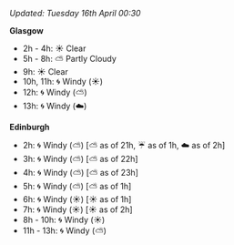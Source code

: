 *Updated: Tuesday 16th April 00:30*

**Glasgow**

* 2h - 4h: :sunny: Clear
* 5h - 8h: :partly_sunny: Partly Cloudy
* 9h: :sunny: Clear
* 10h, 11h: :cyclone: Windy (:sunny:)
* 12h: :cyclone: Windy (:partly_sunny:)
* 13h: :cyclone: Windy (:cloud:)

**Edinburgh**

* 2h: :cyclone: Windy (:partly_sunny:) [:partly_sunny: as of 21h, :umbrella: as of 1h, :cloud: as of 2h]
* 3h: :cyclone: Windy (:partly_sunny:) [:partly_sunny: as of 22h]
* 4h: :cyclone: Windy (:partly_sunny:) [:partly_sunny: as of 23h]
* 5h: :cyclone: Windy (:partly_sunny:) [:partly_sunny: as of 1h]
* 6h: :cyclone: Windy (:sunny:) [:sunny: as of 1h]
* 7h: :cyclone: Windy (:sunny:) [:sunny: as of 2h]
* 8h - 10h: :cyclone: Windy (:sunny:)
* 11h - 13h: :cyclone: Windy (:partly_sunny:)
